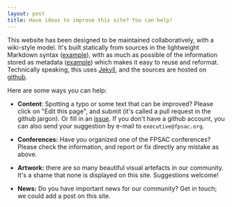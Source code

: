 ```yaml
---
layout: post
title: Have ideas to improve this site? You can help!
---
```


This website has been designed to be maintained collaboratively, with
a wiki-style model. It's built statically from sources in the
lightweight Markdown syntax
([example](_post/2017-07-20-site-help.md)), with as much as possible
of the information stored as metadata
([example](https://raw.githubusercontent.com/FPSAC/FPSAC.github.io/master/_confs/fpsac-2018.md))
which makes it easy to reuse and reformat. Technically speaking, this
uses [Jekyll](https://jekyllrb.com/), and the sources are hosted on
[github](https://github.com/FPSAC/FPSAC.github.io).

Here are some ways you can help:

- **Content**: Spotting a typo or some text that can be improved?
  Please click on "Edit this page", and submit (it's called a pull
  request in the github jargon). Or fill in an
  [issue](https://github.com/FPSAC/FPSAC.github.io/issues). If you
  don't have a github account, you can also send your suggestion by
  e-mail to `executive@fpsac.org`.

- **Conferences:** Have you organized one of the FPSAC conferences?
  Please check the information, and report or fix directly any mistake
  as above.

- **Artwork:** there are so many beautiful visual artefacts in our
  community. It's a shame that none is displayed on this site.
  Suggestions welcome!

- **News:** Do you have important news for our community? Get in
  touch; we could add a post on this site.
